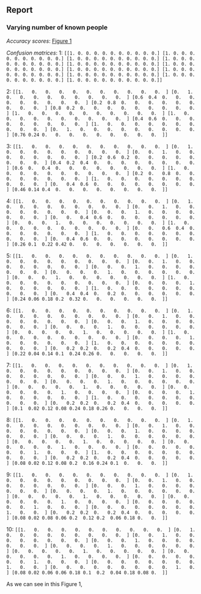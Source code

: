 ## Report

### Varying number of known people

*Accuracy scores*:
[Figure 1](Accuracy_vs_Number_of_known_people.png)

*Confusion matrices*:
1:
`[[1. 0. 0. 0. 0. 0. 0. 0. 0. 0. 0.]
 [1. 0. 0. 0. 0. 0. 0. 0. 0. 0. 0.]
 [1. 0. 0. 0. 0. 0. 0. 0. 0. 0. 0.]
 [1. 0. 0. 0. 0. 0. 0. 0. 0. 0. 0.]
 [1. 0. 0. 0. 0. 0. 0. 0. 0. 0. 0.]
 [1. 0. 0. 0. 0. 0. 0. 0. 0. 0. 0.]
 [1. 0. 0. 0. 0. 0. 0. 0. 0. 0. 0.]
 [1. 0. 0. 0. 0. 0. 0. 0. 0. 0. 0.]
 [1. 0. 0. 0. 0. 0. 0. 0. 0. 0. 0.]
 [1. 0. 0. 0. 0. 0. 0. 0. 0. 0. 0.]
 [1. 0. 0. 0. 0. 0. 0. 0. 0. 0. 0.]]`

2:
`[[1.   0.   0.   0.   0.   0.   0.   0.   0.   0.   0.  ]
 [0.   1.   0.   0.   0.   0.   0.   0.   0.   0.   0.  ]
 [0.6  0.4  0.   0.   0.   0.   0.   0.   0.   0.   0.  ]
 [0.2  0.8  0.   0.   0.   0.   0.   0.   0.   0.   0.  ]
 [0.8  0.2  0.   0.   0.   0.   0.   0.   0.   0.   0.  ]
 [1.   0.   0.   0.   0.   0.   0.   0.   0.   0.   0.  ]
 [1.   0.   0.   0.   0.   0.   0.   0.   0.   0.   0.  ]
 [0.4  0.6  0.   0.   0.   0.   0.   0.   0.   0.   0.  ]
 [1.   0.   0.   0.   0.   0.   0.   0.   0.   0.   0.  ]
 [0.   1.   0.   0.   0.   0.   0.   0.   0.   0.   0.  ]
 [0.76 0.24 0.   0.   0.   0.   0.   0.   0.   0.   0.  ]]`

 3:
`[[1.   0.   0.   0.   0.   0.   0.   0.   0.   0.   0.  ]
 [0.   1.   0.   0.   0.   0.   0.   0.   0.   0.   0.  ]
 [0.   0.   1.   0.   0.   0.   0.   0.   0.   0.   0.  ]
 [0.2  0.6  0.2  0.   0.   0.   0.   0.   0.   0.   0.  ]
 [0.4  0.2  0.4  0.   0.   0.   0.   0.   0.   0.   0.  ]
 [0.6  0.   0.4  0.   0.   0.   0.   0.   0.   0.   0.  ]
 [1.   0.   0.   0.   0.   0.   0.   0.   0.   0.   0.  ]
 [0.2  0.   0.8  0.   0.   0.   0.   0.   0.   0.   0.  ]
 [1.   0.   0.   0.   0.   0.   0.   0.   0.   0.   0.  ]
 [0.   0.4  0.6  0.   0.   0.   0.   0.   0.   0.   0.  ]
 [0.46 0.14 0.4  0.   0.   0.   0.   0.   0.   0.   0.  ]]`

 4:
`[[1.   0.   0.   0.   0.   0.   0.   0.   0.   0.   0.  ]
 [0.   1.   0.   0.   0.   0.   0.   0.   0.   0.   0.  ]
 [0.   0.   1.   0.   0.   0.   0.   0.   0.   0.   0.  ]
 [0.   0.   0.   1.   0.   0.   0.   0.   0.   0.   0.  ]
 [0.   0.   0.4  0.6  0.   0.   0.   0.   0.   0.   0.  ]
 [0.   0.   0.   1.   0.   0.   0.   0.   0.   0.   0.  ]
 [1.   0.   0.   0.   0.   0.   0.   0.   0.   0.   0.  ]
 [0.   0.   0.6  0.4  0.   0.   0.   0.   0.   0.   0.  ]
 [1.   0.   0.   0.   0.   0.   0.   0.   0.   0.   0.  ]
 [0.   0.4  0.6  0.   0.   0.   0.   0.   0.   0.   0.  ]
 [0.26 0.1  0.22 0.42 0.   0.   0.   0.   0.   0.   0.  ]]`

 5:
`[[1.   0.   0.   0.   0.   0.   0.   0.   0.   0.   0.  ]
 [0.   1.   0.   0.   0.   0.   0.   0.   0.   0.   0.  ]
 [0.   0.   1.   0.   0.   0.   0.   0.   0.   0.   0.  ]
 [0.   0.   0.   1.   0.   0.   0.   0.   0.   0.   0.  ]
 [0.   0.   0.   0.   1.   0.   0.   0.   0.   0.   0.  ]
 [0.   0.   0.   1.   0.   0.   0.   0.   0.   0.   0.  ]
 [1.   0.   0.   0.   0.   0.   0.   0.   0.   0.   0.  ]
 [0.   0.   0.   0.   1.   0.   0.   0.   0.   0.   0.  ]
 [1.   0.   0.   0.   0.   0.   0.   0.   0.   0.   0.  ]
 [0.   0.4  0.4  0.   0.2  0.   0.   0.   0.   0.   0.  ]
 [0.24 0.06 0.18 0.2  0.32 0.   0.   0.   0.   0.   0.  ]]`

 6:
`[[1.   0.   0.   0.   0.   0.   0.   0.   0.   0.   0.  ]
 [0.   1.   0.   0.   0.   0.   0.   0.   0.   0.   0.  ]
 [0.   0.   1.   0.   0.   0.   0.   0.   0.   0.   0.  ]
 [0.   0.   0.   1.   0.   0.   0.   0.   0.   0.   0.  ]
 [0.   0.   0.   0.   1.   0.   0.   0.   0.   0.   0.  ]
 [0.   0.   0.   0.   0.   1.   0.   0.   0.   0.   0.  ]
 [1.   0.   0.   0.   0.   0.   0.   0.   0.   0.   0.  ]
 [0.   0.   0.   0.   1.   0.   0.   0.   0.   0.   0.  ]
 [1.   0.   0.   0.   0.   0.   0.   0.   0.   0.   0.  ]
 [0.   0.2  0.2  0.   0.2  0.4  0.   0.   0.   0.   0.  ]
 [0.22 0.04 0.14 0.1  0.24 0.26 0.   0.   0.   0.   0.  ]]`

 7:
`[[1.   0.   0.   0.   0.   0.   0.   0.   0.   0.   0.  ]
 [0.   1.   0.   0.   0.   0.   0.   0.   0.   0.   0.  ]
 [0.   0.   1.   0.   0.   0.   0.   0.   0.   0.   0.  ]
 [0.   0.   0.   1.   0.   0.   0.   0.   0.   0.   0.  ]
 [0.   0.   0.   0.   1.   0.   0.   0.   0.   0.   0.  ]
 [0.   0.   0.   0.   0.   1.   0.   0.   0.   0.   0.  ]
 [0.   0.   0.   0.   0.   0.   1.   0.   0.   0.   0.  ]
 [0.   0.   0.   0.   1.   0.   0.   0.   0.   0.   0.  ]
 [1.   0.   0.   0.   0.   0.   0.   0.   0.   0.   0.  ]
 [0.   0.2  0.2  0.   0.2  0.4  0.   0.   0.   0.   0.  ]
 [0.1  0.02 0.12 0.08 0.24 0.18 0.26 0.   0.   0.   0.  ]]`

8:
`[[1.   0.   0.   0.   0.   0.   0.   0.   0.   0.   0.  ]
 [0.   1.   0.   0.   0.   0.   0.   0.   0.   0.   0.  ]
 [0.   0.   1.   0.   0.   0.   0.   0.   0.   0.   0.  ]
 [0.   0.   0.   1.   0.   0.   0.   0.   0.   0.   0.  ]
 [0.   0.   0.   0.   1.   0.   0.   0.   0.   0.   0.  ]
 [0.   0.   0.   0.   0.   1.   0.   0.   0.   0.   0.  ]
 [0.   0.   0.   0.   0.   0.   1.   0.   0.   0.   0.  ]
 [0.   0.   0.   0.   0.   0.   0.   1.   0.   0.   0.  ]
 [1.   0.   0.   0.   0.   0.   0.   0.   0.   0.   0.  ]
 [0.   0.2  0.2  0.   0.2  0.4  0.   0.   0.   0.   0.  ]
 [0.08 0.02 0.12 0.08 0.2  0.16 0.24 0.1  0.   0.   0.  ]]`

 9:
`[[1.   0.   0.   0.   0.   0.   0.   0.   0.   0.   0.  ]
 [0.   1.   0.   0.   0.   0.   0.   0.   0.   0.   0.  ]
 [0.   0.   1.   0.   0.   0.   0.   0.   0.   0.   0.  ]
 [0.   0.   0.   1.   0.   0.   0.   0.   0.   0.   0.  ]
 [0.   0.   0.   0.   1.   0.   0.   0.   0.   0.   0.  ]
 [0.   0.   0.   0.   0.   1.   0.   0.   0.   0.   0.  ]
 [0.   0.   0.   0.   0.   0.   1.   0.   0.   0.   0.  ]
 [0.   0.   0.   0.   0.   0.   0.   1.   0.   0.   0.  ]
 [0.   0.   0.   0.   0.   0.   0.   0.   1.   0.   0.  ]
 [0.   0.2  0.2  0.   0.2  0.4  0.   0.   0.   0.   0.  ]
 [0.08 0.02 0.08 0.06 0.2  0.12 0.2  0.06 0.18 0.   0.  ]]`

 10:
`[[1.   0.   0.   0.   0.   0.   0.   0.   0.   0.   0.  ]
 [0.   1.   0.   0.   0.   0.   0.   0.   0.   0.   0.  ]
 [0.   0.   1.   0.   0.   0.   0.   0.   0.   0.   0.  ]
 [0.   0.   0.   1.   0.   0.   0.   0.   0.   0.   0.  ]
 [0.   0.   0.   0.   1.   0.   0.   0.   0.   0.   0.  ]
 [0.   0.   0.   0.   0.   1.   0.   0.   0.   0.   0.  ]
 [0.   0.   0.   0.   0.   0.   1.   0.   0.   0.   0.  ]
 [0.   0.   0.   0.   0.   0.   0.   1.   0.   0.   0.  ]
 [0.   0.   0.   0.   0.   0.   0.   0.   1.   0.   0.  ]
 [0.   0.   0.   0.   0.   0.   0.   0.   0.   1.   0.  ]
 [0.08 0.02 0.06 0.06 0.18 0.1  0.2  0.04 0.18 0.08 0.  ]]`

As we can see in this Figure 1, 